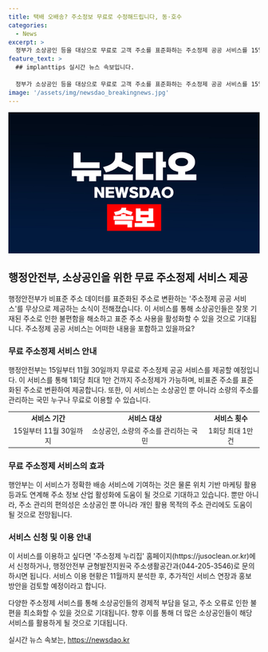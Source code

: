 ```yaml
---
title: 택배 오배송? 주소정보 무료로 수정해드립니다, 동·호수
categories:
  - News
excerpt: >
  정부가 소상공인 등을 대상으로 무료로 고객 주소를 표준화하는 주소정제 공공 서비스를 15일부터 11월 30일까지 제공한다고 발표했다. 대기업은 유상 서비스를 사용하고 있지만, 소상공인은 고객이 알려준 주소를 그대로 사용해 불편을 겪고 있었다. 이에 행안부는 이를 해소하고자 소상공인들에게 무료로 주소정제 서비스를 제공하며, 이 서비스는 누구나 이용 가능하다. 이를 통해 우편 반송 및 택배 오배송 비용을 줄이고 위치 기반 서비스와 통합해 활용할 수 있게 될 것으로 전망된다. 또한, 주소정제 서비스는 주소정보 산업 활성화에 도움을 줄 것으로 기대된다. 더불어, 소상공인시장진흥공단 등과의 협업을 통해 다양한 홍보를 계획하고, 향후 연장을 검토할 예정이다.
feature_text: >
  ## implanttips 실시간 뉴스 속보입니다.

  정부가 소상공인 등을 대상으로 무료로 고객 주소를 표준화하는 주소정제 공공 서비스를 15일부터 11월 30일까지 제공한다고 발표했다. 대기업은 유상 서비스를 사용하고 있지만, 소상공인은 고객이 알려준 주소를 그대로 사용해 불편을 겪고 있었다. 이에 행안부는 이를 해소하고자 소상공인들에게 무료로 주소정제 서비스를 제공하며, 이 서비스는 누구나 이용 가능하다. 이를 통해 우편 반송 및 택배 오배송 비용을 줄이고 위치 기반 서비스와 통합해 활용할 수 있게 될 것으로 전망된다. 또한, 주소정제 서비스는 주소정보 산업 활성화에 도움을 줄 것으로 기대된다. 더불어, 소상공인시장진흥공단 등과의 협업을 통해 다양한 홍보를 계획하고, 향후 연장을 검토할 예정이다.
image: '/assets/img/newsdao_breakingnews.jpg'
---
```


<p><img src="/assets/img/newsdao_breakingnews.jpg" alt="implanttips 속보" /></p>

<h2 data-ke-size="size26">행정안전부, 소상공인을 위한 무료 주소정제 서비스 제공</h2>

<p data-ke-size="size16">행정안전부가 비표준 주소 데이터를 표준화된 주소로 변환하는 '주소정제 공공 서비스'를 무상으로 제공하는 소식이 전해졌습니다. 이 서비스를 통해 소상공인들은 잘못 기재된 주소로 인한 불편함을 해소하고 표준 주소 사용을 활성화할 수 있을 것으로 기대됩니다. 주소정제 공공 서비스는 어떠한 내용을 포함하고 있을까요?</p>

<h3 data-ke-size="size22">무료 주소정제 서비스 안내</h3>

<p data-ke-size="size16">행정안전부는 15일부터 11월 30일까지 무료로 주소정제 공공 서비스를 제공할 예정입니다. 이 서비스를 통해 1회당 최대 1만 건까지 주소정제가 가능하며, 비표준 주소를 표준화된 주소로 변환하여 제공합니다. 또한, 이 서비스는 소상공인 뿐 아니라 소량의 주소를 관리하는 국민 누구나 무료로 이용할 수 있습니다.</p>

<table>
    <tr>
        <td style="text-align: center; height: 17px;"><b>서비스 기간</b></td>
        <td style="text-align: center; height: 17px;"><b>서비스 대상</b></td>
        <td style="text-align: center; height: 17px;"><b>서비스 횟수</b></td>
    </tr>
    <tr>
        <td style="text-align: center; height: 17px;">15일부터 11월 30일까지</td>
        <td style="text-align: center; height: 17px;">소상공인, 소량의 주소를 관리하는 국민</td>
        <td style="text-align: center; height: 17px;">1회당 최대 1만 건</td>
    </tr>
</table>

<h3 data-ke-size="size22">무료 주소정제 서비스의 효과</h3>

<p data-ke-size="size16">행안부는 이 서비스가 정확한 배송 서비스에 기여하는 것은 물론 위치 기반 마케팅 활용 등과도 연계해 주소 정보 산업 활성화에 도움이 될 것으로 기대하고 있습니다. 뿐만 아니라, 주소 관리의 편의성은 소상공인 뿐 아니라 개인 활용 목적의 주소 관리에도 도움이 될 것으로 전망됩니다.</p>

<h3 data-ke-size="size22">서비스 신청 및 이용 안내</h3>

<p data-ke-size="size16">이 서비스를 이용하고 싶다면 '주소정제 누리집' 홈페이지(https://jusoclean.or.kr)에서 신청하거나, 행정안전부 균형발전지원국 주소생활공간과(044-205-3546)로 문의하시면 됩니다. 서비스 이용 현황은 11월까지 분석한 후, 추가적인 서비스 연장과 홍보 방안을 검토할 예정이라고 합니다.</p>

<p data-ke-size="size16">다양한 주소정제 서비스를 통해 소상공인들의 경제적 부담을 덜고, 주소 오류로 인한 불편을 최소화할 수 있을 것으로 기대됩니다. 향후 이를 통해 더 많은 소상공인들이 해당 서비스를 활용하게 될 것으로 기대됩니다.</p>
실시간 뉴스 속보는, <a href="https://newsdao.kr" rel="dofollow">https://newsdao.kr</a>


